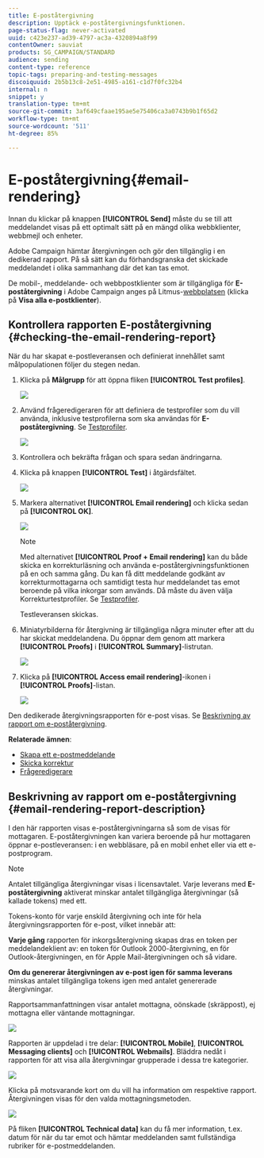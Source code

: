 ```yaml
---
title: E-poståtergivning
description: Upptäck e-poståtergivningsfunktionen.
page-status-flag: never-activated
uuid: c423e237-ad39-4797-ac3a-4320894a8f99
contentOwner: sauviat
products: SG_CAMPAIGN/STANDARD
audience: sending
content-type: reference
topic-tags: preparing-and-testing-messages
discoiquuid: 2b5b13c8-2e51-4985-a161-c1d7f0fc32b4
internal: n
snippet: y
translation-type: tm+mt
source-git-commit: 3af649cfaae195ae5e75406ca3a0743b9b1f65d2
workflow-type: tm+mt
source-wordcount: '511'
ht-degree: 85%

---
```



# E-poståtergivning{#email-rendering}

Innan du klickar på knappen **[!UICONTROL Send]** måste du se till att meddelandet visas på ett optimalt sätt på en mängd olika webbklienter, webbmejl och enheter.

Adobe Campaign hämtar återgivningen och gör den tillgänglig i en dedikerad rapport. På så sätt kan du förhandsgranska det skickade meddelandet i olika sammanhang där det kan tas emot.

De mobil-, meddelande- och webbpostklienter som är tillgängliga för **E-poståtergivning** i Adobe Campaign anges på Litmus-[webbplatsen](https://litmus.com/email-testing) (klicka på **Visa alla e-postklienter**).

## Kontrollera rapporten E-poståtergivning {#checking-the-email-rendering-report}

När du har skapat e-postleveransen och definierat innehållet samt målpopulationen följer du stegen nedan.

1. Klicka på **Målgrupp** för att öppna fliken **[!UICONTROL Test profiles]**.

   ![](assets/email_rendering_05.png)

1. Använd frågeredigeraren för att definiera de testprofiler som du vill använda, inklusive testprofilerna som ska användas för **E-poståtergivning**. Se [Testprofiler](../../audiences/using/managing-test-profiles.md).

   ![](assets/email_rendering_06.png)

1. Kontrollera och bekräfta frågan och spara sedan ändringarna.
1. Klicka på knappen **[!UICONTROL Test]** i åtgärdsfältet.

   ![](assets/email_rendering_07.png)

1. Markera alternativet **[!UICONTROL Email rendering]** och klicka sedan på **[!UICONTROL OK]**.

   ![](assets/email_rendering_08.png)

   >[!NOTE]
   >
   >Med alternativet **[!UICONTROL Proof + Email rendering]** kan du både skicka en korrekturläsning och använda e-poståtergivningsfunktionen på en och samma gång. Du kan få ditt meddelande godkänt av korrekturmottagarna och samtidigt testa hur meddelandet tas emot beroende på vilka inkorgar som används. Då måste du även välja Korrekturtestprofiler. Se [Testprofiler](../../audiences/using/managing-test-profiles.md).

   Testleveransen skickas.

1. Miniatyrbilderna för återgivning är tillgängliga några minuter efter att du har skickat meddelandena. Du öppnar dem genom att markera **[!UICONTROL Proofs]** i **[!UICONTROL Summary]**-listrutan.

   ![](assets/email_rendering_03.png)

1. Klicka på **[!UICONTROL Access email rendering]**-ikonen i **[!UICONTROL Proofs]**-listan.

   ![](assets/email_rendering_04.png)

Den dedikerade återgivningsrapporten för e-post visas. Se [Beskrivning av rapport om e-poståtergivning](#email-rendering-report-description).

**Relaterade ämnen**:

* [Skapa ett e-postmeddelande](../../channels/using/creating-an-email.md)
* [Skicka korrektur](../../sending/using/sending-proofs.md)
* [Frågeredigerare](../../automating/using/editing-queries.md#about-query-editor)

## Beskrivning av rapport om e-poståtergivning {#email-rendering-report-description}

I den här rapporten visas e-poståtergivningarna så som de visas för mottagaren. E-poståtergivningen kan variera beroende på hur mottagaren öppnar e-postleveransen: i en webbläsare, på en mobil enhet eller via ett e-postprogram.

>[!NOTE]
>
>Antalet tillgängliga återgivningar visas i licensavtalet. Varje leverans med **E-poståtergivning** aktiverat minskar antalet tillgängliga återgivningar (så kallade tokens) med ett.
>
>Tokens-konto för varje enskild återgivning och inte för hela återgivningsrapporten för e-post, vilket innebär att:
>
>**Varje gång** rapporten för inkorgsåtergivning skapas dras en token per meddelandeklient av: en token för Outlook 2000-återgivning, en för Outlook-återgivningen, en för Apple Mail-återgivningen och så vidare.
>
>**Om du genererar återgivningen av e-post igen för samma leverans** minskas antalet tillgängliga tokens igen med antalet genererade återgivningar.


Rapportsammanfattningen visar antalet mottagna, oönskade (skräppost), ej mottagna eller väntande mottagningar.

![](assets/inbox_rendering_report.png)

Rapporten är uppdelad i tre delar: **[!UICONTROL Mobile]**, **[!UICONTROL Messaging clients]** och **[!UICONTROL Webmails]**. Bläddra nedåt i rapporten för att visa alla återgivningar grupperade i dessa tre kategorier.

![](assets/inbox_rendering_report_3.png)

Klicka på motsvarande kort om du vill ha information om respektive rapport. Återgivningen visas för den valda mottagningsmetoden.

![](assets/inbox_rendering_report_2.png)

På fliken **[!UICONTROL Technical data]** kan du få mer information, t.ex. datum för när du tar emot och hämtar meddelanden samt fullständiga rubriker för e-postmeddelanden.
